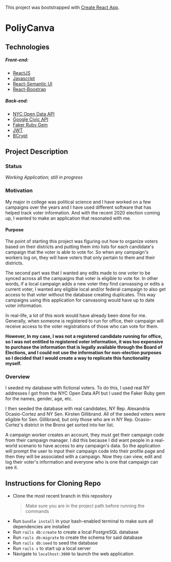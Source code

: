 This project was bootstrapped with [Create React App](https://github.com/facebook/create-react-app).

# PoliyCanva

## Technologies

##### Front-end:

- [ReactJS](https://reactjs.org/)
- [Javascript](https://developer.mozilla.org/en-US/docs/Web/JavaScript)
- [React-Semantic UI](https://react.semantic-ui.com/)
- [React-Boostrap](https://react-bootstrap.github.io/)

##### Back-end:

- [NYC Open Data API](https://opendata.cityofnewyork.us/)
- [Google Civic API](https://developers.google.com/civic-information)
- [Faker Ruby Gem](https://rubygems.org/gems/faker)
- [JWT](https://jwt.io/)
- [BCrypt](https://rubygems.org/gems/bcrypt/versions/3.1.12)

## Project Description

### Status

_Working Application; still in progress_

### Motivation

My major in college was political science and I have worked on a few campaigns over the years and I have used different software that has helped track voter information. And with the recent 2020 election coming up, I wanted to make an application that resonated with me.

#### Purpose

The point of starting this project was figuring out how to organize voters based on their districts and putting them into lists for each candidate's campaign that the voter is able to vote for. So when any campaign's workers log on, they will have voters that only pertain to them and their districts.

The second part was that I wanted any edits made to one voter to be synced across all the campaigns that voter is eligible to vote for. In other words, if a local campaign adds a new voter they find canvassing or edits a current voter, I wanted any eligible local and/or federal campaign to also get access to that voter without the database creating duplicates. This way campaigns using this application for canvassing would have up to date voter information.

In real-life, a lot of this work would have already been done for me. Generally, when someone is registered to run for office, their campaign will receive access to the voter registrations of those who can vote for them.

**However, In my case, I was not a registered candidate running for office, so I was not entitled to registered voter information, it was too expensive to purchase the information that is legally available through the Board of Elections, and I could not use the information for non-election purposes so I decided that I would create a way to replicate this functionality myself.**

### Overview

I seeded my database with fictional voters. To do this, I used real NY addresses I got from the NYC Open Data API but I used the Faker Ruby gem for the names, gender, age, etc.

I then seeded the database with real candidates, NY Rep. Alexandria Ocasio-Cortez and NY Sen. Kirsten Gillibrand. All of the seeded voters were eligible for Sen. Gillibrand, but only those who are in NY Rep. Ocasio-Cortez's district in the Bronx get sorted into her list.

A campaign worker creates an account, they must get their campaign code from their campaign manager. I did this because I did want people in a real-world scenario to have access to any campaign's data. So the application will prompt the user to input their campaign code into their profile page and then they will be associated with a campaign. Now they can view, edit and log their voter's information and everyone who is one that campaign can see it.

## Instructions for Cloning Repo

- Clone the most recent branch in this repository
  > Make sure you are in the project path before running the commands
- Run `bundle install` in your bash-enabled terminal to make sure all dependencies are installed
- Run `rails db:create` to create a local PostgreSQL database
- Run `rails db:migrate` to create the schema for said database
- Run `rails db:seed` to seed the database
- Run `rails s` to start up a local server
- Navigate to `localhost:3000` to launch the web application
